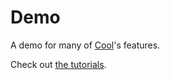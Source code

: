 # Demo

A demo for many of [Cool](https://coollibs.github.io/home/)'s features.

Check out [the tutorials](https://coollibs.github.io/home/docs/tutorials).